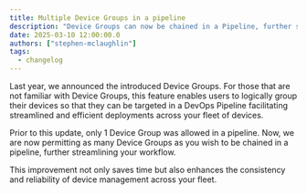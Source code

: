 ```yaml
---
title: Multiple Device Groups in a pipeline
description: "Device Groups can now be chained in a Pipeline, further simplifying device management across your fleet"
date: 2025-03-10 12:00:00.0  
authors: ["stephen-mclaughlin"]
tags:
  - changelog
---
```


Last year, we announced the introduced Device Groups. For those that are not familiar with Device Groups, this feature enables users to logically group their devices so that they can be targeted in a DevOps Pipeline facilitating streamlined and efficient deployments across your fleet of devices.

Prior to this update, only 1 Device Group was allowed in a pipeline. Now, we are now permitting as many Device Groups as you wish to be chained in a pipeline, further streamlining your workflow.

This improvement not only saves time but also enhances the consistency and reliability of device management across your fleet.
